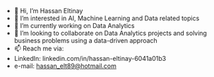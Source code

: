 - 👋 Hi, I’m Hassan Eltinay
- 👀 I’m interested in AI, Machine Learning and Data related topics
- 🌱 I’m currently working on Data Analytics
- 💞️ I’m looking to collaborate on Data Analytics projects and solving business problems using a data-driven approach
- 📫 Reach me via:
-  LinkedIn: linkedin.com/in/hassan-eltinay-6041a01b3 
-  e-mail: hassan_elt89@hotmail.com

<!---
hassan899/hassan899 is a ✨ special ✨ repository because its `README.md` (this file) appears on your GitHub profile.
You can click the Preview link to take a look at your changes.
--->
